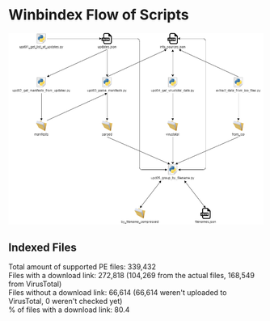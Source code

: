 # Winbindex Flow of Scripts

![winbindex-scripts-flow.png](winbindex-scripts-flow.png)

## Indexed Files

<!--FileStats-->
Total amount of supported PE files: 339,432  
Files with a download link: 272,818 (104,269 from the actual files, 168,549 from VirusTotal)  
Files without a download link: 66,614 (66,614 weren't uploaded to VirusTotal, 0 weren't checked yet)  
% of files with a download link: 80.4  
<!--/FileStats-->
